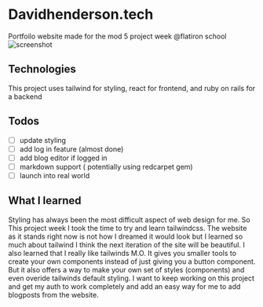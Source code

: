 # Davidhenderson.tech

Portfoilo website made for the mod 5 project week @flatiron school
![screenshot](https://raw.githubusercontent.com/notDavidHenderson/Portfolio/main/screenshots/Screenshot_2021-06-04%20David%20Henderson.png)

## Technologies

This project uses tailwind for styling, react for frontend, and ruby on rails for a backend

## Todos

- [ ] update styling
- [ ] add log in feature (almost done)
- [ ] add blog editor if logged in 
- [ ] markdown support ( potentially using redcarpet gem)
- [ ] launch into real world
## What I learned

Styling has always been the most difficult aspect of web design for me. So This project week I took the time to try and learn tailwindcss. The website as it stands right now is not how I dreamed it would look but I learned so much about tailwind I think the next iteration of the site will be beautiful. I also learned that I really like tailwinds M.O. It gives you smaller tools to create your own components instead of just giving you a button component. But it also offers a way to make your own set of styles (components) and even overide tailwinds default styling. I want to keep working on this project and get my auth to work completely and add an easy way for me to add blogposts from the website.

